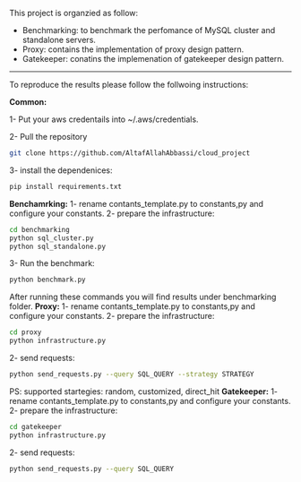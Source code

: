 This project is organzied as follow:
- Benchmarking: to benchmark the perfomance of MySQL cluster and standalone servers. 
- Proxy: contains the implementation of proxy design pattern.
- Gatekeeper: conatins the implemenation of gatekeeper design pattern. 

------------


To reproduce the results please follow the follwoing instructions: 

**Common:**

1- Put your aws credentails into ~/.aws/credentials.

2- Pull the repository 
```bash
git clone https://github.com/AltafAllahAbbassi/cloud_project
```
3- install the dependenices:
```bash
pip install requirements.txt
```
**Benchamrking:**
1- rename contants_template.py to constants,py and configure your constants.
2- prepare the infrastructure:
```bash
cd benchmarking 
python sql_cluster.py
python sql_standalone.py
```
3- Run the benchmark: 
```bash
python benchmark.py
```
After running these commands you will find results under benchmarking folder.
**Proxy:**
1- rename contants_template.py to constants,py and configure your constants.
2- prepare the infrastructure:
```bash
cd proxy 
python infrastructure.py
```
2- send requests: 
```bash
python send_requests.py --query SQL_QUERY --strategy STRATEGY
```
PS: supported startegies: random, customized, direct_hit
**Gatekeeper:**
1- rename contants_template.py to constants,py and configure your constants.
2- prepare the infrastructure:
```bash
cd gatekeeper
python infrastructure.py
```
2- send requests: 
```bash
python send_requests.py --query SQL_QUERY 
```
